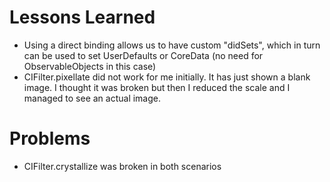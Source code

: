 #  Lessons Learned
- Using a direct binding allows us to have custom "didSets", which in turn can be used to set UserDefaults or CoreData (no need for ObservableObjects in this case)
- CIFilter.pixellate did not work for me initially. It has just shown a blank image. I thought it was broken but then I reduced the scale and I managed to see an actual image.

# Problems
- CIFilter.crystallize was broken in both scenarios
